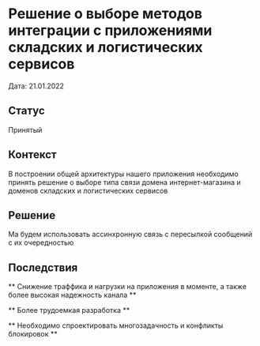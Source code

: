 #  Решение о выборе методов интеграции с приложениями складских и логистических сервисов

Дата: 21.01.2022

##  Статус

Принятый

##  Контекст

В построении общей архитектуры нашего приложения необходимо принять решение о выборе типа связи домена интернет-магазина и доменов складских и логистических сервисов

##  Решение

Ма будем использовать ассинхронную связь с пересылкой сообщений с их очередностью

##  Последствия


** Снижение траффика и нагрузки на приложения в моменте, а также более высокая надежность канала ** 

** Более трудоемкая разработка ** 

** Необходимо спроектировать многозадачность и конфликты блокировок ** 

